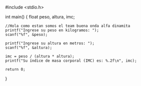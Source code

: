 #include <stdio.h>

int main() {
    float peso, altura, imc;

    //Hola como estan somos el team buena onda alfa dinamita
    printf("Ingrese su peso en kilogramos: ");
    scanf("%f", &peso);

    printf("Ingrese su altura en metros: ");
    scanf("%f", &altura);
    
    imc = peso / (altura * altura);
    printf("Su índice de masa corporal (IMC) es: %.2f\n", imc);

    return 0;
}
